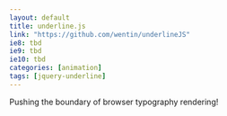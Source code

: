 ```yaml
---
layout: default 
title: underline.js
link: "https://github.com/wentin/underlineJS"
ie8: tbd 
ie9: tbd 
ie10: tbd 
categories: [animation]
tags: [jquery-underline]
---
```

Pushing the boundary of browser typography rendering!
